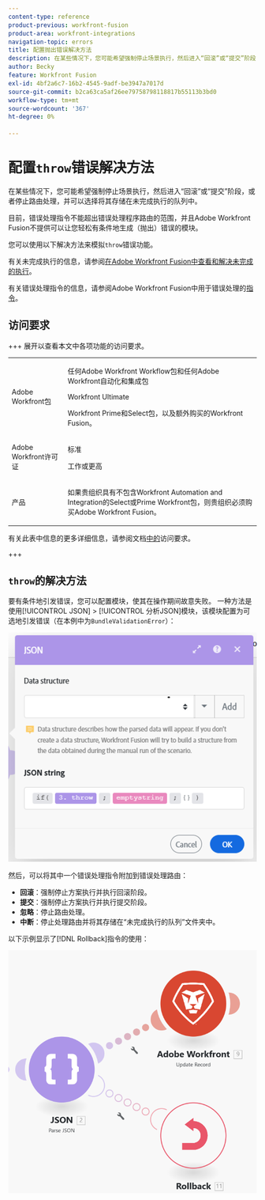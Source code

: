 ```yaml
---
content-type: reference
product-previous: workfront-fusion
product-area: workfront-integrations
navigation-topic: errors
title: 配置抛出错误解决方法
description: 在某些情况下，您可能希望强制停止场景执行，然后进入“回滚”或“提交”阶段，或者停止路由处理，然后将其存储在查看队列中，并在Adobe Workfront Fusion中解决未完成的执行。
author: Becky
feature: Workfront Fusion
exl-id: 4bf2a6c7-16b2-4545-9adf-be3947a7017d
source-git-commit: b2ca63ca5af26ee79758798118817b55113b3bd0
workflow-type: tm+mt
source-wordcount: '367'
ht-degree: 0%

---
```


# 配置`throw`错误解决方法

在某些情况下，您可能希望强制停止场景执行，然后进入“回滚”或“提交”阶段，或者停止路由处理，并可以选择将其存储在未完成执行的队列中。

目前，错误处理指令不能超出错误处理程序路由的范围，并且Adobe Workfront Fusion不提供可以让您轻松有条件地生成（抛出）错误的模块。

您可以使用以下解决方法来模拟`throw`错误功能。

有关未完成执行的信息，请参阅[在Adobe Workfront Fusion中查看和解决未完成的执行](/help/workfront-fusion/manage-scenarios/view-and-resolve-incomplete-executions.md)。

有关错误处理指令的信息，请参阅Adobe Workfront Fusion中用于错误处理的[指令](/help/workfront-fusion/references/errors/directives-for-error-handling.md)。

## 访问要求

+++ 展开以查看本文中各项功能的访问要求。

<table style="table-layout:auto">
 <col> 
 <col> 
 <tbody> 
  <tr> 
   <td role="rowheader">Adobe Workfront包</td> 
   <td> <p>任何Adobe Workfront Workflow包和任何Adobe Workfront自动化和集成包</p><p>Workfront Ultimate</p><p>Workfront Prime和Select包，以及额外购买的Workfront Fusion。</p> </td> 
  </tr> 
  <tr data-mc-conditions=""> 
   <td role="rowheader">Adobe Workfront许可证</td> 
   <td> <p>标准</p><p>工作或更高</p> </td> 
  </tr> 
  <tr> 
   <td role="rowheader">产品</td> 
   <td>
   <p>如果贵组织具有不包含Workfront Automation and Integration的Select或Prime Workfront包，则贵组织必须购买Adobe Workfront Fusion。</li></ul>
   </td> 
  </tr>
 </tbody> 
</table>

有关此表中信息的更多详细信息，请参阅文档[中的](/help/workfront-fusion/references/licenses-and-roles/access-level-requirements-in-documentation.md)访问要求。

+++

## `throw`的解决方法

要有条件地引发错误，您可以配置模块，使其在操作期间故意失败。 一种方法是使用[!UICONTROL JSON] > [!UICONTROL 分析JSON]模块，该模块配置为可选地引发错误（在本例中为`BundleValidationError`）：

![JSON错误](assets/json-parse-json.png)

然后，可以将其中一个错误处理指令附加到错误处理路由：

* **回滚**：强制停止方案执行并执行回滚阶段。
* **提交**：强制停止方案执行并执行提交阶段。
* **忽略**：停止路由处理。
* **中断**：停止处理路由并将其存储在“未完成执行的队列”文件夹中。

以下示例显示了[!DNL Rollback]指令的使用：

![Rollback指令](assets/rollback-directive.png)
